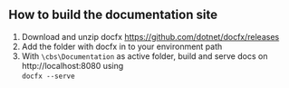 ## How to build the documentation site

1. Download and unzip docfx https://github.com/dotnet/docfx/releases
2. Add the folder with docfx in to your environment path
3. With `\cbs\Documentation` as active folder, build and serve docs on http://localhost:8080 using   
   `docfx --serve`